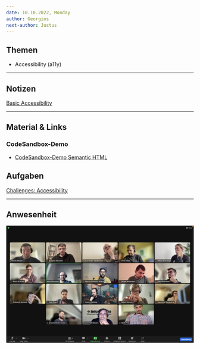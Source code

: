 ```yaml
---
date: 10.10.2022, Monday
author: Georgios
next-author: Justus
---
```


## Themen

- Accessibility (a11y)
---

## Notizen

[Basic Accessibility](../sessions/a11y/accessibility.md)

---

## Material & Links

### CodeSandbox-Demo

- [CodeSandbox-Demo Semantic HTML](https://codesandbox.io/s/semantic-html-starter-hgyeig?file=/index.html)


## Aufgaben

[Challenges: Accessibility](../sessions/a11y/challenges-accessibility.md)

---

## Anwesenheit

![2022/10/10](../images/2022-10-10.png)
